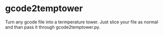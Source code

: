# gcode2temptower
Turn any gcode file into a termperature tower. Just slice your file as normal and than pass it through gcode2temptower.py.
